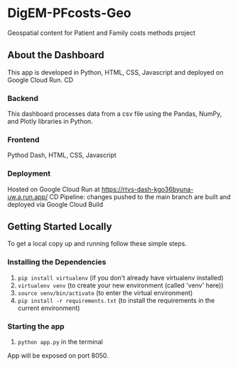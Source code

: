 # DigEM-PFcosts-Geo
Geospatial content for Patient and Family costs methods project 

## About the Dashboard
This app is developed in Python, HTML, CSS, Javascript and deployed on Google Cloud Run. CD

### Backend
This dashboard processes data from a csv file using the Pandas, NumPy, and Plotly libraries in Python.

### Frontend
Pythod Dash, HTML, CSS, Javascript

### Deployment
Hosted on Google Cloud Run at https://rtvs-dash-kgo36byuna-uw.a.run.app/
CD Pipeline: changes pushed to the main branch are built and deployed via Google Cloud Build

<!-- GETTING STARTED -->
## Getting Started Locally

To get a local copy up and running follow these simple steps.

### Installing the Dependencies

1. `pip install virtualenv` (if you don't already have virtualenv installed)
2. `virtualenv venv` (to create your new environment (called 'venv' here))
3. `source venv/bin/activate` (to enter the virtual environment)
4. `pip install -r requirements.txt` (to install the requirements in the current environment)


### Starting the app

1. `python app.py` in the terminal

App will be exposed on port 8050.